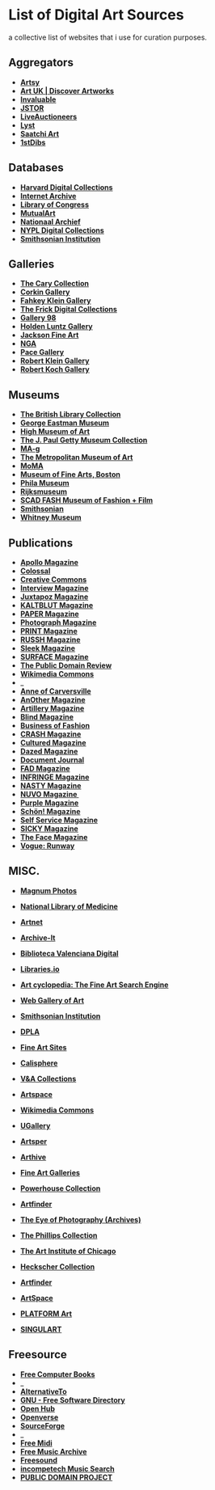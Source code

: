 # List of Digital Art Sources

a collective list of websites that i use for curation purposes.

## **Aggregators**

- **[Artsy](https://www.artsy.net/collect)**
- **[Art UK | Discover Artworks](https://artuk.org/discover/artworks/view_as/grid/search/2024--has_image:on)**
- **[Invaluable](https://www.invaluable.com/auctions/?category=1%2C3%2C4%2C6%2C8%2C10&size=200)**
- **[JSTOR](https://www.jstor.org/images)**
- **[LiveAuctioneers](https://www.liveauctioneers.com/catalog/search/)**
- **[Lyst](https://www.lyst.com/shop/womens)**
- **[Saatchi Art](https://www.saatchiart.com/all)**
- **[1stDibs](https://www.1stdibs.com/new-arrivals)**

## **Databases**

- **[Harvard Digital Collections](https://digitalcollections.library.harvard.edu/catalog?f%5BresourceType%5D%5B%5D=still+image&per_page=96&search_field=all_fields&view=gallery)**
- **[Internet Archive](https://archive.org/details/fav-gbrrrl?sort=title)**
- **[Library of Congress](https://www.loc.gov/search/?c=200&fa=online-format:image&sb=shelf-id&st=grid)**
- **[MutualArt](https://www.mutualart.com/artists)**
- **[Nationaal Archief](https://www.nationaalarchief.nl/onderzoeken/zoeken?activeTab=photos&qf_nao_download=Direct%20beschikbaar&resultsPerPage=48&rm=gallery)**
- **[NYPL Digital Collections](https://digitalcollections.nypl.org/search/index?filters%5Btype%5D%5B%5D=still+image&filters%5Btype_s%5D%5B%5D=http%3A%2F%2Furi.nypl.org%2Fvocabulary%2Frepository_terms%23Capture&keywords=&sort=mainTitle_ns+asc#)**
- **[Smithsonian Institution](https://www.si.edu/search/collection-images?edan_local=&edan_q=&)**

## **Galleries**

- **[The Cary Collection](https://thecarycollection.com/collections/all?sort_by=best-selling)**
- **[Corkin Gallery](https://www.corkingallery.com/artists/)**
- **[Fahkey Klein Gallery](http://www.faheykleingallery.com/artists)**
- **[The Frick Digital Collections](https://digitalcollections.frick.org/digico/#/archive/Photoarchive/)**
- **[Gallery 98](https://gallery98.org/artists/)**
- **[Holden Luntz Gallery](https://www.holdenluntz.com/artists/?showall=true)**
- **[Jackson Fine Art](https://www.jacksonfineart.com/artists/)**
- **[NGA](https://www.nga.gov/collection-search-result.html?artobj_imagesonly=Images_online)**
- **[Pace Gallery](https://www.pacegallery.com/artists/)**
- **[Robert Klein Gallery](https://www.robertkleingallery.com/artists/)**
- **[Robert Koch Gallery](https://kochgallery.com/artists/#artists-contemporary)**

## **Museums**

- **[The British Library Collection](https://imagesonline.bl.uk/groupitem/146/)**
- **[George Eastman Museum](https://collections.eastman.org/objects/images?filter=mediaExistence%3Atrue)**
- **[High Museum of Art](https://high.org/?s=&rt=collections&clf-2=has-image)**
- **[The J. Paul Getty Museum Collection](https://www.getty.edu/art/collection/search?images=true)**
- **[MA-g](https://www.ma-g.org/)**
- **[The Metropolitan Museum of Art](https://www.metmuseum.org/art/collection/search?searchField=All&showOnly=withImage&sortBy=relevance)**
- **[MoMA](https://www.moma.org/collection)**
- **[Museum of Fine Arts, Boston](https://collections.mfa.org/search/Objects/imageExistence%3Atrue/*?filter=imageExistence%3Atrue#filters)**
- **[Phila Museum](https://www.philamuseum.org/collections/search.html)**
- **[Rijksmuseum](https://www.rijksmuseum.nl/en/search?ii=0&p=1)**
- **[SCAD FASH Museum of Fashion + Film](https://www.scadfash.org/exhibitions)**
- **[Smithsonian](https://americanart.si.edu/search/artworks?content_type=artwork&media=true)**
- **[Whitney Museum](https://whitney.org/collection/works?q%5Bhas_image_true%5D=1)**

## **Publications**

- **[Apollo Magazine](https://www.apollo-magazine.com/)**
- **[Colossal](https://www.thisiscolossal.com/)**
- **[Creative Commons](https://creativecommons.org/)**
- **[Interview Magazine](http://interviewmagazine.com)**
- **[Juxtapoz Magazine](https://www.juxtapoz.com/)**
- **[KALTBLUT Magazine](http://kaltblut-magazine.com)**
- **[PAPER Magazine](https://www.papermag.com/)**
- **[Photograph Magazine](https://photographmag.com/)**
- **[PRINT Magazine](https://www.printmag.com/)**
- **[RUSSH Magazine](https://www.russh.com/)**
- **[Sleek Magazine](http://sleek-mag.com)**
- **[SURFACE Magazine](http://surfacemag.com)**
- **[The Public Domain Review](https://publicdomainreview.org/)**
- **[Wikimedia Commons](https://commons.m.wikimedia.org/wiki/Commons:Welcome)**
- _
- **[Anne of Carversville](https://anneofcarversville.com/)**
- **[AnOther Magazine](http://anothermag.com)**
- **[Artillery Magazine](http://artillerymag.com)**
- **[Blind Magazine](http://blind-magazine.com)**
- **[Business of Fashion](https://www.businessoffashion.com/)**
- **[CRASH Magazine](https://www.crash.fr/)**
- **[Cultured Magazine](http://culturedmag.com)**
- **[Dazed Magazine](https://www.dazeddigital.com/)**
- **[Document Journal](https://www.documentjournal.com/)**
- **[FAD Magazine](https://fadmagazine.com/)**
- **[INFRINGE Magazine](https://www.infringe.com/)**
- **[NASTY Magazine](https://www.nastymagazine.com/)**
- **[NUVO Magazine ](http://nuvomagazine.com)**
- **[Purple Magazine](https://purple.fr/)**
- **[Schön! Magazine](http://schonmagazine.com)**
- **[Self Service Magazine](https://selfservicemagazine.com/)**
- **[SICKY Magazine](http://sickymag.com)**
- **[The Face Magazine](https://theface.com/)**
- **[Vogue: Runway](https://www.vogue.com/fashion-shows)**

## **MISC.**

- **[Magnum Photos](https://www.magnumphotos.com/arts-culture/)**
- **[National Library of Medicine](https://collections.nlm.nih.gov/?f%5Bdrep2.isMemberOfCollection%5D%5B%5D=DREPIHM&per_page=100)**
- **[Artnet](https://www.artnet.com/galleries/fine-art-artworks-for-sale/)**
- **[Archive-It](https://archive-it.org/explore?show=Organizations)**
- **[Biblioteca Valenciana Digital](https://bivaldi.gva.es/en/consulta/resultados_busqueda.do?secc_FOTOGRAFIA_DESFILIS=on&secc_GRAB=on&secc_POST=on&secc_FOTOGRAFIA=on&secc_CAR=on&secc_FOTOGRAFIA_BMAG=on&autor_numcontrol&materia_numcontrol&secc_FOTOGRAFIA_FROGLA=on&secc_FOTOGRAFIA_FOTVARIAS=on&secc_FOTOGRAFIA_FINEZAS=on&secc_EPHE=on&lugar_numcontrol&id=33846&forma&presentacion=mosaico)**
- **[Libraries.io](https://libraries.io/)**
- **[Art cyclopedia: The Fine Art Search Engine](http://www.artcyclopedia.com/)**
- **[Web Gallery of Art](https://www.wga.hu/index_artists.html)**
- **[Smithsonian Institution](https://collections.si.edu/search/results.htm?view=grid&fq=online_media_type%3A%22Images%22&q=&fq=online_visual_material%3Atrue)**
- **[DPLA](https://dp.la/search?list_view=grid&type=%22image%22&page=1&page_size=100)**
- **[Fine Art Sites](http://www.fineartsites.org/)**
- **[Calisphere](https://calisphere.org/collections/num/)**
- **[V&A Collections](https://collections.vam.ac.uk/search/?images_exist=true&page=1&page_size=50&q=)**
- **[Artspace](https://www.artspace.com/)**
- **[Wikimedia Commons](https://commons.wikimedia.org/wiki/Category:Images)**
- **[UGallery](https://www.ugallery.com/)**
- **[Artsper](https://www.artsper.com/us/contemporary-artworks)**
- **[Arthive](https://arthive.com/galleries)**
- **[Fine Art Galleries](http://www.gallerysites.com/)**
- **[Powerhouse Collection](https://collection.powerhouse.com.au/)**

- **[Artfinder](https://www.artfinder.com/)**
- **[The Eye of Photography (Archives)](https://loeildelaphotographie.com/en/category/archives/)**
- **[The Phillips Collection](https://www.phillipscollection.org/collection)**
- **[The Art Institute of Chicago](https://www.artic.edu/collection)**
- **[Heckscher Collection](http://heckschercollection.org/argus/Portal.aspx?lang=en-US)**
- **[Artfinder](https://www.artfinder.com/art/)**
- **[ArtSpace](https://www.artspace.com/art)**
- **[PLATFORM Art](https://www.platformart.com/artists)**
- **[SINGULART](https://www.singulart.com/)**

## **Freesource**

- **[Free Computer Books](https://freecomputerbooks.com/)**
- _
- **[AlternativeTo](https://alternativeto.net/)**
- **[GNU - Free Software Directory](https://directory.fsf.org/wiki/GNU)**
- **[Open Hub](https://openhub.net/)**
- **[Openverse](https://openverse.org/)**
- **[SourceForge](https://sourceforge.net/)**
- _
- **[Free Midi](https://freemidi.org/)**
- **[Free Music Archive](https://freemusicarchive.org/)**
- **[Freesound](https://freesound.org/search/?s=Date+added+(newest+first)&g=1)**
- **[incompetech Music Search](https://incompetech.com/music/royalty-free/music.html)**
- **[PUBLIC DOMAIN PROJECT](https://pool.publicdomainproject.org/index.php/Main_Page)**
